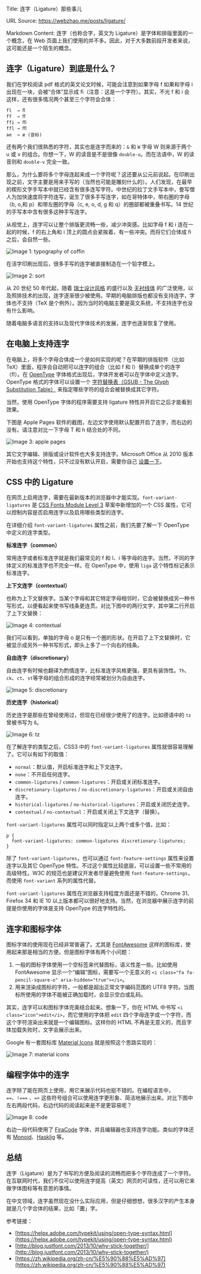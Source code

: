 Title: 连字（Ligature）那些事儿

URL Source: https://webzhao.me/posts/ligature/

Markdown Content:
连字（也称合字，英文为 Ligature）是字体和排版里面的一个概念，在 Web 页面上我们使用的并不多。因此，对于大多数前段开发者来说，这可能还是一个陌生的概念。

连字（Ligature）到底是什么？
------------------

我们在学校阅读 pdf 格式的英文论文时候，可能会注意到如果字母 f 如果和字母 i 出现在一块，会被“合体”显示成 ﬁ（注意：这是一个字符）。其实，不光 f 和 i 会这样，还有很多情况两个甚至三个字符会合体：

```
fl  → ﬂ
ff  → ﬀ
ffi → ﬃ
ffl → ﬄ
ae  → æ (音标)
```

还有两个我们很熟悉的字符，其实也是连字而来的：`&` 和 `W` 字母 W 则来源于两个 u 或 v 的组合。你想一下，W 的读音是不是很像 `double-u`。而在法语中，W 的读音则和 `double-v` 完全一致。

那么，为什么要将多个字母连起来成一个字符呢？这还要从公元前说起。在印刷出现之前，文字主要是用来手写的（当然也可能是雕刻什么的）。人们发现，在最早的楔形文字手写本中就已经含有很多连写字符。中世纪的拉丁文手写本中，誊写僧人为加快速度将字符连写，诞生了很多手写连字，如在哥特体中，带右圈的字母（b, o,和 p）和带左圈的字母（c, e, o, d, g 和 q）的圈部都被重叠书写。14 世纪的手写本中含有很多这种手写连字。

从视觉上，连字可以让整个排版更流畅一些，减少冲突感。比如字母 f 和 i 连在一起的时候，f 的右上角和 i 顶上的圆点会紧挨着，有一些冲突。而将它们合体成 ﬁ 之后，会自然一些。

![Image 1: typography of coffin](https://webzhao.me/assets/ligature/coffin.png)

在活字印刷出现后，很多手写的连字被直接制造在一个铅字模上。

![Image 2: sort](https://webzhao.me/assets/ligature/sort.jpg)

从 20 世纪 50 年代起，随着 [瑞士设计风格](https://en.wikipedia.org/wiki/International_Typographic_Style) 的盛行以及 [无衬线体](https://zh.wikipedia.org/wiki/%E6%97%A0%E8%A1%AC%E7%BA%BF%E4%BD%93) 的广泛使用，以及照排技术的出现，连字逐渐很少被使用。早期的电脑排版也都没有支持连字，字体也不支持（TeX 是个例外）。因为当时的电脑主要是英文系统，不支持连字也没有什么影响。

随着电脑多语言的支持以及现代字体技术的发展，连字也逐渐恢复了使用。

在电脑上支持连字
--------

在电脑上，将多个字母合体成一个是如何实现的呢？在早期的排版软件（比如 TeX）里面，程序会自动把可以连字的组合（比如 f 和 l）替换成单个的连字（ﬂ）。在 [OpenType](https://zh.wikipedia.org/wiki/OpenType) 字体格式出现后，字体开发者可以在字体中定义连字。OpenType 格式的字体可以设置一个 [字符替换表（GSUB - The Glyph Substitution Table）](https://www.microsoft.com/typography/otspec/gsub.htm) 来指定哪些字符的组合会被替换成其它字符。

当然，使用 OpenType 字体的程序需要支持 ligature 特性并开启它之后才能看到效果。

下图是 Apple Pages 软件的截图，左边文字使用默认配置开启了连字，而右边的没有。请注意对比一下字母 T 和 h 结合处的不同。

![Image 3: apple pages](https://webzhao.me/assets/ligature/pages.png)

其它文字编辑、排版或设计软件也大多支持连字。Microsoft Office 从 2010 版本开始也支持这个特性，只不过没有默认开启，需要你自己 [设置一下](https://support.office.com/zh-cn/article/-%E5%AD%97%E4%BD%93-%E5%AF%B9%E8%AF%9D%E6%A1%86%E4%B8%AD%E7%9A%84-OpenType-%E9%80%89%E9%A1%B9-1033d3a7-511a-4d77-a2e2-d10d32889e28)。

CSS 中的 Ligature
---------------

在网页上启用连字，需要在最新版本的浏览器中才能实现。`font-variant-ligatures` 是 [CSS Fonts Module Level 3](https://drafts.csswg.org/css-fonts-3/) 草案中新增加的一个 CSS 属性，它可以控制内容是否启用连字以及启用哪些类型的连字。

在详细介绍 `font-variant-ligatures` 属性之前，我们先要了解一下 OpenType 中定义的连字类型。

**标准连字（common）**

常用连字或者标准连字就是我们最常见的 f 和 l、i 等字母的连字。当然，不同的字体定义的标准连字也不完全一样。在 OpenType 中，使用 `liga` 这个特性标记表示标准连字。

**上下文连字（contextual）**

也称为上下文替换字。当某个字母和其它特定字母相邻时，它会被替换成另一种书写形式，以便看起来使书写线条更连贯。对比下图中的两行文字，其中第二行开启了上下文替换：

![Image 4: contextual](https://webzhao.me/assets/ligature/clig.png)

我们可以看到，单独的字母 o 是只有一个圈的形状。在开启了上下文替换时，它被显示成另外一种书写形式，即头上多了一个向右的线条。

**自由连字（discretionary）**

自由连字有时候也翻译为酌情连字，比标准连字风格更强，更具有装饰性。`Th`、`ck`、`ct`、`st`等字母的组合形成的连字经常被划分为自由连字。

![Image 5: discretionary](https://webzhao.me/assets/ligature/dlig.png)

**历史连字（historical）**

历史连字是那些在曾经使用过，但现在已经很少使用了的连字。比如德语中的 `tz` 曾被书写为 `ß`。

![Image 6: tz](https://webzhao.me/assets/ligature/hlig.png)

在了解连字的类型之后，CSS3 中的 `font-variant-ligatures` 属性就很容易理解了。它可以有如下的取值：

*   `normal`：默认值，开启标准连字和上下文连字。
*   `none`：不开启任何连字。
*   `common-ligatures` / `common-ligatures`：开启或关闭标准连字。
*   `discretionary-ligatures` / `no-discretionary-ligatures`：开启或关闭自由连字。
*   `historical-ligatures` / `no-historical-ligatures`：开启或关闭历史连字。
*   `contextual` / `no-contextual`：开启或关闭上下文连字（替换）。

`font-variant-ligatures` 属性可以同时指定以上两个或多个值，比如：

```
p {
  font-variant-ligatures: common-ligatures discretionary-ligatures;
}
```

除了 `font-variant-ligatures`，也可以通过 `font-feature-settings` 属性来设置连字以及其它 OpenType 特性。不过这个属性比较底层，可以设置一些不常用的高级特性。W3C 的规范也是建议开发者尽量避免使用 `font-feature-settings`，而使用 `font-variant` 系列的属性代替。

`font-variant-ligatures` 属性在浏览器支持程度方面还是不错的，Chrome 31、Firefox 34 和 IE 10 以上版本都可以很好地支持。当然，在浏览器中展示连字的前提是你使用的字体是支持 OpenType 的连字特性的。

连字和图标字体
-------

图标字体的使用现在已经非常普遍了。尤其是 [FontAwesome](http://fontawesome.io/) 这样的图标库，使用起来那是相当的方便。但是图标字体有两个小问题：

1.  一般的图标字体使用一个空标签来代替图标，语义性差一些。比如使用 FontAwesome 显示一个“编辑”图标，需要写一个无意义的 `<i class="fa fa-pencil-square-o" aria-hidden="true"></i>`。
2.  用来渲染成图标的字符，一般都是超出正常文字编码范围的 UTF8 字符。当图标所使用的字体不能被正确加载时，会显示空白或乱码。

其实，连字可以和图标字体完美结合起来。想象一下，你在 HTML 中书写 `<i class="icon">edit</i>`，而它使用的字体把 `edit` 四个字母连字成一个字符，而这个字符渲染出来就是一个编辑图标。这样你的 HTML 不再是无意义的，而且字体加载失败时，文字会展示出来。

Google 有一套图标库 [Material Icons](https://google.github.io/material-design-icons/) 就是按照这个思路实现的：

![Image 7: material icons](https://webzhao.me/assets/ligature/md.png)

编程字体中的连字
--------

连字除了能在网页上使用，用它来展示代码也挺不错的。在编程语言中，`==`、`!===` 、`=>` 这些符号组合可以使用连字更形象、简洁地展示出来。对比下图中左右两段代码，右边代码的阅读起来是不是更容易呢？

![Image 8: code](https://webzhao.me/assets/ligature/code.png)

右边一段代码使用了 [FiraCode](https://github.com/tonsky/FiraCode) 字体，并且编辑器也支持连字功能。类似的字体还有 [Monoid](http://larsenwork.com/monoid/)、[Hasklig](https://github.com/i-tu/Hasklig) 等。

总结
--

连字（Ligature）是为了书写的方便及阅读的流畅而把多个字符连成了一个字符。在互联网时代，我们不仅可以使用连字提高（英文）网页的可读性，还可以用它来做字体图标等有意思的事情。

在中文领域，连字虽然现在没什么实际应用，但是仔细想想，很多汉字的产生本身就是几个字合体的结果，比如「圕」字。

参考链接：

*   [https://helpx.adobe.com/typekit/using/open-type-syntax.html](https://helpx.adobe.com/typekit/using/open-type-syntax.html)
*   [http://blog.justfont.com/2013/10/why-stick-together/](http://blog.justfont.com/2013/10/why-stick-together/)
*   [https://zh.wikipedia.org/zh-cn/%E5%90%88%E5%AD%97](https://zh.wikipedia.org/zh-cn/%E5%90%88%E5%AD%97)
